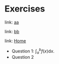# Exercises

link: [aa](/exercise/test)

link: [bb](test)

link: [Home](/)

* Question 1: $\int_a^b f(x) \mathrm{d} x$.
* Question 2